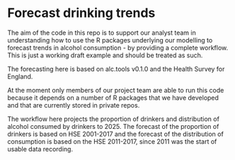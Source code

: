 # Forecast drinking trends

The aim of the code in this repo is to support our analyst team in understanding how to use the R packages underlying our modelling to forecast trends in alcohol consumption - by providing a complete workflow. This is just a working draft example and should be treated as such.   

The forecasting here is based on alc.tools v0.1.0 and the Health Survey for England. 

At the moment only members of our project team are able to run this code because it depends on a number of R packages that we have developed and that are currently stored in private repos.   

The workflow here projects the proportion of drinkers and distribution of alcohol consumed by drinkers to 2025. The forecast of the proportion of drinkers is based on HSE 2001-2017 and the forecast of the distribution of consumption is based on the HSE 2011-2017, since 2011 was the start of usable data recording.     


